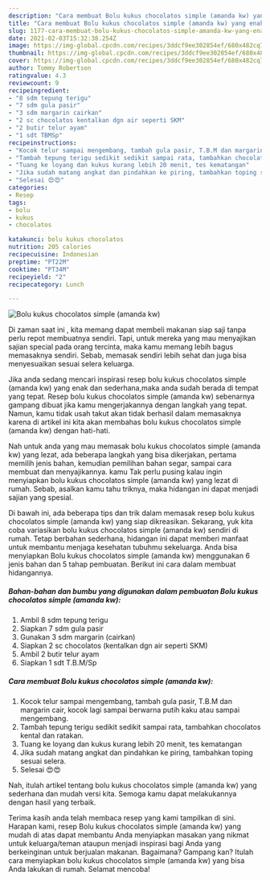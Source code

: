 ```yaml
---
description: "Cara membuat Bolu kukus chocolatos simple (amanda kw) yang enak dan Mudah Dibuat"
title: "Cara membuat Bolu kukus chocolatos simple (amanda kw) yang enak dan Mudah Dibuat"
slug: 1177-cara-membuat-bolu-kukus-chocolatos-simple-amanda-kw-yang-enak-dan-mudah-dibuat
date: 2021-02-03T15:32:38.254Z
image: https://img-global.cpcdn.com/recipes/3ddcf9ee302854ef/680x482cq70/bolu-kukus-chocolatos-simple-amanda-kw-foto-resep-utama.jpg
thumbnail: https://img-global.cpcdn.com/recipes/3ddcf9ee302854ef/680x482cq70/bolu-kukus-chocolatos-simple-amanda-kw-foto-resep-utama.jpg
cover: https://img-global.cpcdn.com/recipes/3ddcf9ee302854ef/680x482cq70/bolu-kukus-chocolatos-simple-amanda-kw-foto-resep-utama.jpg
author: Tommy Robertson
ratingvalue: 4.3
reviewcount: 9
recipeingredient:
- "8 sdm tepung terigu"
- "7 sdm gula pasir"
- "3 sdm margarin cairkan"
- "2 sc chocolatos kentalkan dgn air seperti SKM"
- "2 butir telur ayam"
- "1 sdt TBMSp"
recipeinstructions:
- "Kocok telur sampai mengembang, tambah gula pasir, T.B.M dan margarin cair, kocok lagi sampai berwarna putih kaku atau sampai mengembang."
- "Tambah tepung terigu sedikit sedikit sampai rata, tambahkan chocolatos kental dan ratakan."
- "Tuang ke loyang dan kukus kurang lebih 20 menit, tes kematangan"
- "Jika sudah matang angkat dan pindahkan ke piring, tambahkan toping sesuai selera."
- "Selesai 😍😍"
categories:
- Resep
tags:
- bolu
- kukus
- chocolatos

katakunci: bolu kukus chocolatos 
nutrition: 205 calories
recipecuisine: Indonesian
preptime: "PT22M"
cooktime: "PT34M"
recipeyield: "2"
recipecategory: Lunch

---
```



![Bolu kukus chocolatos simple (amanda kw)](https://img-global.cpcdn.com/recipes/3ddcf9ee302854ef/680x482cq70/bolu-kukus-chocolatos-simple-amanda-kw-foto-resep-utama.jpg)

Di zaman  saat ini , kita memang dapat membeli makanan siap saji tanpa perlu repot membuatnya sendiri. Tapi, untuk mereka yang mau menyajikan sajian special pada orang tercinta, maka kamu memang lebih bagus memasaknya sendiri. Sebab, memasak sendiri lebih sehat dan juga bisa menyesuaikan sesuai selera keluarga.

Jika anda sedang mencari inspirasi resep bolu kukus chocolatos simple (amanda kw) yang enak dan sederhana,maka anda sudah berada di tempat yang tepat. Resep bolu kukus chocolatos simple (amanda kw)  sebenarnya gampang dibuat jika kamu mengerjakannya dengan langkah yang tepat. Namun, kamu tidak usah takut akan tidak berhasil dalam memasaknya 
karena di artikel ini kita akan membahas bolu kukus chocolatos simple (amanda kw) dengan hati-hati.  



Nah untuk anda yang mau memasak bolu kukus chocolatos simple (amanda kw) yang lezat, ada beberapa langkah yang bisa dikerjakan, pertama memilih jenis bahan, kemudian pemilihan bahan segar, sampai cara membuat dan menyajikannya. kamu Tak perlu pusing kalau ingin menyiapkan bolu kukus chocolatos simple (amanda kw) yang lezat di rumah. Sebab, asalkan kamu  tahu triknya, maka hidangan ini dapat menjadi sajian yang spesial.

Di bawah ini, ada beberapa tips dan trik dalam memasak resep bolu kukus chocolatos simple (amanda kw) yang siap dikreasikan. Sekarang, yuk kita coba variasikan bolu kukus chocolatos simple (amanda kw) sendiri di rumah. Tetap berbahan sederhana, hidangan ini dapat memberi manfaat untuk membantu menjaga kesehatan tubuhmu sekeluarga. Anda bisa menyiapkan Bolu kukus chocolatos simple (amanda kw) menggunakan 6 jenis bahan dan 5 tahap pembuatan. Berikut ini cara dalam membuat hidangannya.

<!--inarticleads1-->

##### Bahan-bahan dan bumbu yang digunakan dalam pembuatan Bolu kukus chocolatos simple (amanda kw):

1. Ambil 8 sdm tepung terigu
1. Siapkan 7 sdm gula pasir
1. Gunakan 3 sdm margarin (cairkan)
1. Siapkan 2 sc chocolatos (kentalkan dgn air seperti SKM)
1. Ambil 2 butir telur ayam
1. Siapkan 1 sdt T.B.M/Sp




<!--inarticleads2-->

##### Cara membuat Bolu kukus chocolatos simple (amanda kw):

1. Kocok telur sampai mengembang, tambah gula pasir, T.B.M dan margarin cair, kocok lagi sampai berwarna putih kaku atau sampai mengembang.
1. Tambah tepung terigu sedikit sedikit sampai rata, tambahkan chocolatos kental dan ratakan.
1. Tuang ke loyang dan kukus kurang lebih 20 menit, tes kematangan
1. Jika sudah matang angkat dan pindahkan ke piring, tambahkan toping sesuai selera.
1. Selesai 😍😍




Nah, itulah artikel tentang  bolu kukus chocolatos simple (amanda kw)  yang sederhana dan mudah versi kita. Semoga kamu dapat melakukannya dengan hasil yang terbaik. 

Terima kasih anda telah membaca resep yang kami tampilkan di sini. Harapan kami, resep  Bolu kukus chocolatos simple (amanda kw) yang mudah di atas dapat membantu Anda menyiapkan masakan yang nikmat untuk keluarga/teman ataupun menjadi inspirasi bagi Anda yang berkeinginan untuk berjualan makanan. Bagaimana? Gampang kan? Itulah cara menyiapkan bolu kukus chocolatos simple (amanda kw) yang bisa Anda lakukan di rumah. Selamat mencoba!

